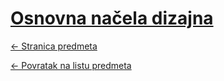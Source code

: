 # [Osnovna načela dizajna](https://www.github.com/studosi-fer/OND)
[<- Stranica predmeta](https://www.fer.unizg.hr/predmet/ond)

[<- Povratak na listu predmeta](https://www.github.com/studosi/FER)